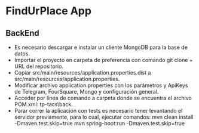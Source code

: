 # FindUrPlace App

## BackEnd


- Es necesario descargar e instalar un cliente MongoDB para la base de datos.
- Importar el proyecto en carpeta de preferencia con comando git clone + URL del repositorio.
- Copiar src/main/resources/application.properties.dist a src/main/resources/application.properties.
- Modificar archivo application.properties con los parámetros y ApiKeys de Telegram, FourSquare, Mongo y configuración general.
- Acceder por línea de comando a carpeta donde se encuentra el archivo POM.xml: tp-tacs\back.
- Parar correr la aplicación con tests es necesario tener levantando el servidor previamente, para lo cual, ejecutar comandos:
	mvn clean install -Dmaven.test.skip=true
	mvn spring-boot:run -Dmaven.test.skip=true
	
	
